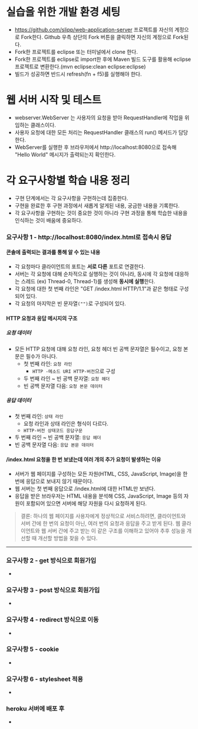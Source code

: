 # 실습을 위한 개발 환경 세팅
* https://github.com/slipp/web-application-server 프로젝트를 자신의 계정으로 Fork한다. Github 우측 상단의 Fork 버튼을 클릭하면 자신의 계정으로 Fork된다.
* Fork한 프로젝트를 eclipse 또는 터미널에서 clone 한다.
* Fork한 프로젝트를 eclipse로 import한 후에 Maven 빌드 도구를 활용해 eclipse 프로젝트로 변환한다.(mvn eclipse:clean eclipse:eclipse)
* 빌드가 성공하면 반드시 refresh(fn + f5)를 실행해야 한다.

# 웹 서버 시작 및 테스트
* webserver.WebServer 는 사용자의 요청을 받아 RequestHandler에 작업을 위임하는 클래스이다.
* 사용자 요청에 대한 모든 처리는 RequestHandler 클래스의 run() 메서드가 담당한다.
* WebServer를 실행한 후 브라우저에서 http://localhost:8080으로 접속해 "Hello World" 메시지가 출력되는지 확인한다.

# 각 요구사항별 학습 내용 정리
* 구현 단계에서는 각 요구사항을 구현하는데 집중한다. 
* 구현을 완료한 후 구현 과정에서 새롭게 알게된 내용, 궁금한 내용을 기록한다.
* 각 요구사항을 구현하는 것이 중요한 것이 아니라 구현 과정을 통해 학습한 내용을 인식하는 것이 배움에 중요하다. 

### 요구사항 1 - http://localhost:8080/index.html로 접속시 응답
#### 콘솔에 출력되는 결과를 통해 알 수 있는 내용
- 각 요청마다 클라이언트의 포트는 **서로 다른** 포트로 연결한다.
- 서버는 각 요청에 대해 순차적으로 실행하는 것이 아니라, 동시에 각 요청에 대응하는 스레드
(ex) Thread-0, Thread-1)를 생성해 **동시에 실행**한다. 
- 각 요청에 대한 첫 번째 라인은 "GET /index.html HTTP/1.1"과 같은 형태로 구성되어 있다.
- 각 요청의 마지막은 빈 문자열`("")`로 구성되어 있다.
    
#### HTTP 요청과 응답 메시지의 구조
#####  요청 데이터
 - 모든 HTTP 요청에 대해 요청 라인, 요청 헤더 빈 공백 문자열은 필수이고,
    요청 본문은 필수가 아니다.
    - 첫 번째 라인: `요청 라인`
        - `HTTP -메소드 URI HTTP-버전`으로 구성
    - 두 번째 라인 ~ 빈 공백 문자열: `요청 헤더`
    - 빈 공백 문자열 다음: `요청 본문 데이터`   

##### 응답 데이터
- 첫 번째 라인: `상태 라인`
    - 요청 라인과 상태 라인은 형식이 다르다.
    - `HTTP-버전 상태코드 응답구문`
- 두 번째 라인 ~ 빈 공백 문자열: `응답 헤더`
- 빈 공백 문자열 다음: `응답 본문 데이터`


#### /index.html 요청을 한 번 보냈는데 여러 개의 추가 요청이 발생하는 이유
- 서버가 웹 페이지를 구성하는 모든 자원(HTML, CSS, JavaScript, Image)을 한 번에 응답으로 보내지 않기 때문이다.
- 웹 서버는 첫 번째 응답으로 /index.html에 대한 HTML만 보낸다.
- 응답을 받은 브라우저는 HTML 내용을 분석해 CSS, JavaScript, Image 등의 자원이 포함되어 있으면
서버에 해당 자원을 다시 요청하게 된다.
> 결론: 하나의 웹 페이지를 사용자에게 정상적으로 서비스하려면,
> 클라이언트와 서버 간에 한 번의 요청이 아닌, 여러 번의 요청과 응답을 주고 받게 된다.
> 웹 클라이언트와 웹 서버 간에 주고 받는 이 같은 구조를 이해하고 있어야 추후 성능을 개선할 때
> 개선할 방법을 찾을 수 있다. 
---

### 요구사항 2 - get 방식으로 회원가입
* 

### 요구사항 3 - post 방식으로 회원가입
* 

### 요구사항 4 - redirect 방식으로 이동
* 

### 요구사항 5 - cookie
* 

### 요구사항 6 - stylesheet 적용
* 

### heroku 서버에 배포 후
* 